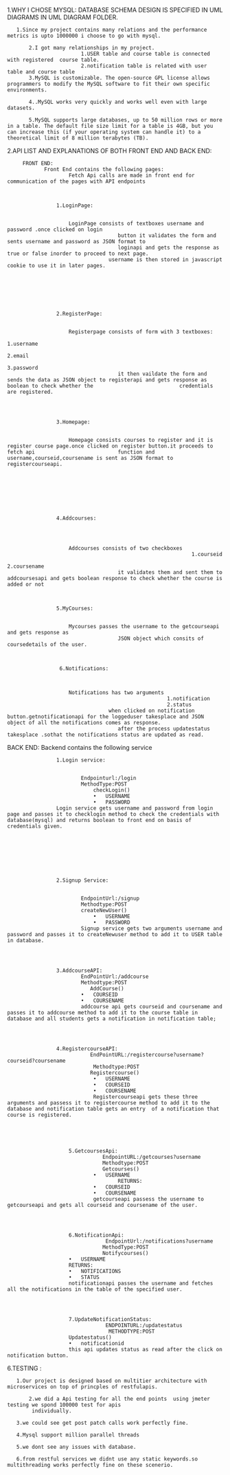 1.WHY I CHOSE MYSQL:
           DATABASE SCHEMA DESIGN IS SPECIFIED IN UML DIAGRAMS IN UML DIAGRAM FOLDER. 
           
	   
	   1.Since my project contains many relations and the performance metrics is upto 1000000 i choose to go with mysql.
           
           2.I got many relationships in my project.
                            1.USER table and course table is connected with registered  course table.
                            2.notification table is related with user table and course table  
           3.MySQL is customizable. The open-source GPL license allows programmers to modify the MySQL software to fit their own specific environments.
           
           4..MySQL works very quickly and works well even with large datasets.
           
           5.MySQL supports large databases, up to 50 million rows or more in a table. The default file size limit for a table is 4GB, but you can increase this (if your operating system can handle it) to a theoretical limit of 8 million terabytes (TB).




2.API LIST AND EXPLANATIONS OF BOTH FRONT END AND BACK END:
   
   
   
  		 FRONT END:
   				Front End contains the following pages:
              			Fetch Api calls are made in front end for communication of the pages with API endpoints 
               
	       
	       
	      			1.LoginPage:
                            			
						
						LoginPage consists of textboxes username and password .once clicked on login
                            			button it validates the form and sents username and password as JSON format to 
                            			loginapi and gets the response as true or false inorder to proceed to next page.
                           			 username is then stored in javascript cookie to use it in later pages.
               
	       
	       
	       
	       
	       
	       
	       			2.RegisterPage:
                            			
						
						Registerpage consists of form with 3 textboxes:
                                                                        1.username
                                                                        2.email
                                                                        3.password
                            			it then vaildate the form and sends the data as JSON object to registerapi and gets response as boolean to check whether the 							credentials are registered.
               
	       
	       
	       
	       			3.Homepage:
                          			
						
						Homepage consists courses to register and it is register course page.once clicked on register button.it proceeds to fetch api 							function and username,courseid,coursename is sent as JSON format to registercourseapi.
                        

               
	       
	       
	       
	       
	       
	       			4.Addcourses:
                          
			  
			  
			  
			  			Addcourses consists of two checkboxes
                                                                1.courseid
                                                                2.coursename
                            			it validates them and sent them to addcoursesapi and gets boolean response to check whether the course is added or not

               
	       
	       			5.MyCourses:
                            			
						
						Mycourses passes the username to the getcourseapi and gets response as 
                            			JSON object which consits of coursedetails of the user.
               
	       
	       
	      			 6.Notifications:
                            			
						
						
						Notifications has two arguments 
                                               			1.notification
                                               			2.status
                           			 when clicked on notification button.getnotificationapi for the loggeduser takesplace and JSON object of all the notifications comes as response.
                            			after the process updatestatus takesplace .sothat the notifications status are updated as read.





BACK END:
    Backend contains the following service




					1.Login service:
 					
					
							Endpointurl:/login
 							MethodType:POST
          						checkLogin()
								•	USERNAME
								•	PASSWORD
					Login service gets username and password from login page and passes it to checklogin method to check the credentials with database(mysql) and returns boolean to front end on basis of credentials given.








					2.Signup Service:
							
							
							EndpointUrl:/signup
							Methodtype:POST
							createNewUser()
								•	USERNAME
								•	PASSWORD
							Signup service gets two arguments username and password and passes it to createNewuser method to add it to USER table in database.




					3.AddcourseAPI:
							EndPointUrl:/addcourse
							Methodtype:POST
						       AddCourse()
							•	COURSEID
							•	COURSENAME
							addcourse api gets courseid and coursename and passes it to addcourse method to add it to the course table in database and all students gets a notification in notification table;




					4.RegistercourseAPI:
							   EndPointURL:/registercourse?username?courseid?coursename
								Methodtype:POST
							   Registercourse()
								•	USERNAME
								•	COURSEID
								•	COURSENAME
								Registercourseapi gets these three arguments and passess it to registercourse method to add it to the database and notification table gets an entry  of a notification that course is registered. 





						5.GetcoursesApi:
								   EndpointURL:/getcourses?username
							       Methodtype:POST
							       Getcourses()
								•	USERNAME
										RETURNS:
								•	COURSEID
								•	COURSENAME
								getcourseapi passess the username to getcourseapi and gets all courseid and coursename of the user.




						6.NotificationApi:
									EndpointUrl:/notifications?username
								   MethodType:POST
								   Notifycourses()
						•	USERNAME
						RETURNS:
						•	NOTIFICATIONS
						•	STATUS
						notificationapi passes the username and fetches all the notifications in the table of the specified user. 




						7.UpdateNotificationStatus:
								    ENDPOINTURL:/updatestatus
								     METHODTYPE:POST
						Updatestatus()
						•	notificationid
						this api updates status as read after the click on notification button.



6.TESTING :
           
	   1.Our project is designed based on multitier architecture with microservices on top of princples of restfulapis.
	    
           2.we did a Api testing for all the end points  using jmeter testing we spond 100000 test for apis 
            individually.
            
	   3.we could see get post patch calls work perfectly fine.
            
	   4.Mysql support million parallel threads
            
	   5.we dont see any issues with database.
            
	   6.from restful services we didnt use any static keywords.so multithreading works perfectly fine on these scenerio.
